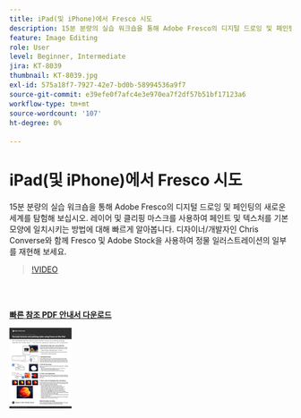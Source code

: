 ```yaml
---
title: iPad(및 iPhone)에서 Fresco 시도
description: 15분 분량의 실습 워크숍을 통해 Adobe Fresco의 디지털 드로잉 및 페인팅의 새로운 세계를 탐험해 보십시오
feature: Image Editing
role: User
level: Beginner, Intermediate
jira: KT-8039
thumbnail: KT-8039.jpg
exl-id: 575a18f7-7927-42e7-bd0b-58994536a9f7
source-git-commit: e39efe0f7afc4e3e970ea7f2df57b51bf17123a6
workflow-type: tm+mt
source-wordcount: '107'
ht-degree: 0%

---
```


# iPad(및 iPhone)에서 Fresco 시도

15분 분량의 실습 워크숍을 통해 Adobe Fresco의 디지털 드로잉 및 페인팅의 새로운 세계를 탐험해 보십시오. 레이어 및 클리핑 마스크를 사용하여 페인트 및 텍스처를 기본 모양에 일치시키는 방법에 대해 빠르게 알아봅니다. 디자이너/개발자인 Chris Converse와 함께 Fresco 및 Adobe Stock을 사용하여 정물 일러스트레이션의 일부를 재현해 보세요.

>[!VIDEO](https://video.tv.adobe.com/v/333804?hidetitle=true)

<br> 

[**빠른 참조 PDF 안내서 다운로드**](../quick-reference/Frescoworkshop.pdf)

[![빠른 참조 안내서의 첫 페이지 이미지](assets/FrescoworkshopPage1.png)](../quick-reference/Frescoworkshop.pdf)